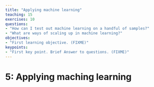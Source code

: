 ```yaml
---
title: "Applying machine learning"
teaching: 15
exercises: 10
questions:
- "How can I test out machine learning on a handful of samples?"
- "What are ways of scaling up in machine learning?"
objectives:
- "First learning objective. (FIXME)"
keypoints:
- "First key point. Brief Answer to questions. (FIXME)"
---
```


# 5: Applying maching learning

